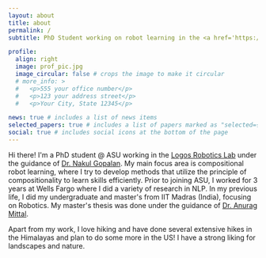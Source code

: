 ```yaml
---
layout: about
title: about
permalink: /
subtitle: PhD Student working on robot learning in the <a href='https://logos-robotics-lab.github.io/team/'>Logos Robotics Lab</a> @ASU

profile:
  align: right
  image: prof_pic.jpg
  image_circular: false # crops the image to make it circular
  # more_info: >
  #   <p>555 your office number</p>
  #   <p>123 your address street</p>
  #   <p>Your City, State 12345</p>

news: true # includes a list of news items
selected_papers: true # includes a list of papers marked as "selected={true}"
social: true # includes social icons at the bottom of the page
---
```


Hi there! I'm a PhD student @ ASU working in the <a href="https://logos-robotics-lab.github.io/">Logos Robotics Lab</a> under the guidance of <a href="https://nakulgopalan.github.io/">Dr. Nakul Gopalan</a>. My main focus area is compositional robot learning, where I try to develop methods that utilize the principle of compositionality to learn skills efficiently. Prior to joining ASU, I worked for 3 years at Wells Fargo where I did a variety of research in NLP. In my previous life, I did my undergraduate and master's from IIT Madras (India), focusing on Robotics. My master's thesis was done under the guidance of <a href="https://www.cse.iitm.ac.in/~amittal/">Dr. Anurag Mittal</a>.

Apart from my work, I love hiking and have done several extensive hikes in the Himalayas and plan to do some more in the US! I have a strong liking for landscapes and nature.
